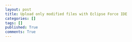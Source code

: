 ```yaml
---
layout: post
title: Upload only modified files with Eclipse Force IDE
categories: []
tags: []
published: True
comments: True
---
```

